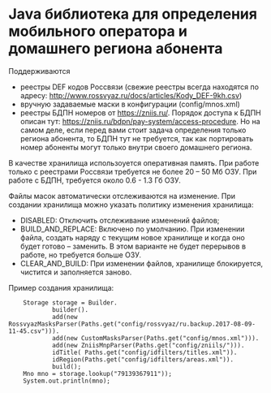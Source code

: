 # Java библиотека для определения мобильного оператора и домашнего региона абонента

Поддерживаются 
* реестры DEF кодов Россвязи (свежие реестры всегда находятся по адресу: http://www.rossvyaz.ru/docs/articles/Kody_DEF-9kh.csv)
* вручную задаваемые маски в конфигурации (config/mnos.xml)
* реестры БДПН номеров от https://zniis.ru/. Порядок доступа к БДПН описан тут: https://zniis.ru/bdpn/pay-system/access-procedure.
Но на самом деле, если перед вами стоит задача определения только региона абонента, то БДПН тут не требуется, так как портировать номер абоненты могут только внутри своего домашнего региона.

В качестве хранилища использоуется оперативная память.
При работе только с реестрами Россвязи требуется не более 20 – 50 Мб ОЗУ.
При работе с БДПН, требуется около 0.6 - 1.3 Гб ОЗУ.

Файлы масок автоматически отслеживаются на изменение.
При создании хранилища можно указать политику изменения хранилища:
* DISABLED: Отключить отслеживание изменений файлов;
* BUILD_AND_REPLACE: Включено по умолчанию. При изменении файла, создать наряду с текущим новое хранилище и когда оно будет готово – заменить. В этом варианте не будет перерывов в работе, но требуется больше ОЗУ.
* CLEAR_AND_BUILD: При изменении файлов, хранилище блокируется, чистится и заполняется заново.

Пример создания хранилища:

        Storage storage = Builder.
                builder().
                add(new RossvyazMasksParser(Paths.get("config/rossvyaz/ru.backup.2017-08-09-11-45.csv"))).
                add(new CustomMasksParser(Paths.get("config/mnos.xml"))).
                add(new ZniisMnpParser(Paths.get("config/zniils/"))).
                idTitle( Paths.get("config/idfilters/titles.xml")).
                idRegion(Paths.get("config/idfilters/areas.xml")).
                build();
        Mno mno = storage.lookup("79139367911"));
        System.out.println(mno);
        
